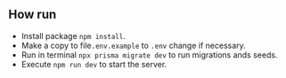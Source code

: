 ## How run

- Install package `npm install`.
- Make a copy to file`.env.example` to `.env` change if necessary.
- Run in terminal `npx prisma migrate dev` to run migrations ands seeds.
- Execute `npm run dev` to start the server.